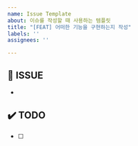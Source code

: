```yaml
---
name: Issue Template
about: 이슈를 작성할 때 사용하는 템플릿
title: "[FEAT] 어떠한 기능을 구현하는지 작성"
labels: ''
assignees: ''

---
```


## 🎈 ISSUE
- 

## ✔️ TODO
- [ ]

